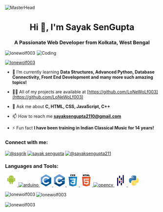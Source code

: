 ![MasterHead](https://i.pinimg.com/originals/c5/9a/d2/c59ad2bd4ad2fbacd04017debc679ddb.gif)
<h1 align="center">Hi 👋, I'm Sayak SenGupta</h1>
<h3 align="center">A Passionate Web Developer from Kolkata, West Bengal</h3>
<img align="right" alt="Coding" width="400" src="https://i.pinimg.com/originals/6e/a8/c6/6ea8c68dfa924bc2e6a9abe3e473087a.gif">
<p align="left"> <img src="https://komarev.com/ghpvc/?username=lonewolf003&label=Profile%20views&color=0e75b6&style=flat" alt="lonewolf003" /> </p>

<p align="left"> <a href="https://github.com/ryo-ma/github-profile-trophy"><img src="https://github-profile-trophy.vercel.app/?username=lonewolf003" alt="lonewolf003" /></a> </p>

- 🌱 I’m currently learning **Data Structures, Advanced Python, Database Connectivity, Front End Development and many more such amazing topics!**

- 👨‍💻 All of my projects are available at [https://github.com/LoNeWoLf003](https://github.com/LoNeWoLf003)

- 💬 Ask me about **C, HTML, CSS, JavaScript, C++**

- 📫 How to reach me **sayaksengupta2110@gmail.com**

- ⚡ Fun fact **I have been training in Indian Classical Music for 14 years!**

<h3 align="left">Connect with me:</h3>
<p align="left">
<a href="https://codepen.io/@ssgrik" target="blank"><img align="center" src="https://raw.githubusercontent.com/rahuldkjain/github-profile-readme-generator/master/src/images/icons/Social/codepen.svg" alt="@ssgrik" height="30" width="40" /></a>
<a href="https://linkedin.com/in/sayak sengupta" target="blank"><img align="center" src="https://raw.githubusercontent.com/rahuldkjain/github-profile-readme-generator/master/src/images/icons/Social/linked-in-alt.svg" alt="sayak sengupta" height="30" width="40" /></a>
<a href="https://www.hackerrank.com/@sayaksengupta211" target="blank"><img align="center" src="https://raw.githubusercontent.com/rahuldkjain/github-profile-readme-generator/master/src/images/icons/Social/hackerrank.svg" alt="@sayaksengupta211" height="30" width="40" /></a>
</p>

<h3 align="left">Languages and Tools:</h3>
<p align="left"> <a href="https://developer.android.com" target="_blank" rel="noreferrer"> <img src="https://raw.githubusercontent.com/devicons/devicon/master/icons/android/android-original-wordmark.svg" alt="android" width="40" height="40"/> </a> <a href="https://www.arduino.cc/" target="_blank" rel="noreferrer"> <img src="https://cdn.worldvectorlogo.com/logos/arduino-1.svg" alt="arduino" width="40" height="40"/> </a> <a href="https://www.cprogramming.com/" target="_blank" rel="noreferrer"> <img src="https://raw.githubusercontent.com/devicons/devicon/master/icons/c/c-original.svg" alt="c" width="40" height="40"/> </a> <a href="https://www.w3schools.com/cpp/" target="_blank" rel="noreferrer"> <img src="https://raw.githubusercontent.com/devicons/devicon/master/icons/cplusplus/cplusplus-original.svg" alt="cplusplus" width="40" height="40"/> </a> <a href="https://www.w3schools.com/css/" target="_blank" rel="noreferrer"> <img src="https://raw.githubusercontent.com/devicons/devicon/master/icons/css3/css3-original-wordmark.svg" alt="css3" width="40" height="40"/> </a> <a href="https://www.w3.org/html/" target="_blank" rel="noreferrer"> <img src="https://raw.githubusercontent.com/devicons/devicon/master/icons/html5/html5-original-wordmark.svg" alt="html5" width="40" height="40"/> </a> <a href="https://opencv.org/" target="_blank" rel="noreferrer"> <img src="https://www.vectorlogo.zone/logos/opencv/opencv-icon.svg" alt="opencv" width="40" height="40"/> </a> <a href="https://pandas.pydata.org/" target="_blank" rel="noreferrer"> <img src="https://raw.githubusercontent.com/devicons/devicon/2ae2a900d2f041da66e950e4d48052658d850630/icons/pandas/pandas-original.svg" alt="pandas" width="40" height="40"/> </a> <a href="https://www.python.org" target="_blank" rel="noreferrer"> <img src="https://raw.githubusercontent.com/devicons/devicon/master/icons/python/python-original.svg" alt="python" width="40" height="40"/> </a> </p>

<p><img align="left" src="https://github-readme-stats.vercel.app/api/top-langs?username=lonewolf003&show_icons=true&locale=en&layout=compact" alt="lonewolf003" /></p>

<p>&nbsp;<img align="center" src="https://github-readme-stats.vercel.app/api?username=lonewolf003&show_icons=true&locale=en" alt="lonewolf003" /></p>

<p><img align="center" src="https://github-readme-streak-stats.herokuapp.com/?user=lonewolf003&" alt="lonewolf003" /></p>
